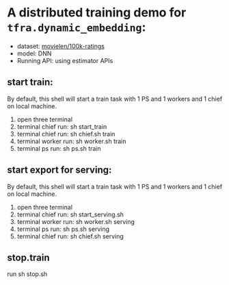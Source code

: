 # A distributed training demo for `tfra.dynamic_embedding`:

- dataset: [movielen/100k-ratings](https://www.tensorflow.org/datasets/catalog/movielens#movielens100k-ratings)
- model: DNN
- Running API: using estimator APIs

## start train:
By default, this shell will start a train task with 1 PS and 1 workers and 1 chief on local machine.
1. open three terminal
2. terminal chief run: sh start_train
3. terminal chief run: sh chief.sh train
4. terminal worker run: sh worker.sh train
5. terminal ps run: sh ps.sh train

## start export for serving:
By default, this shell will start a train task with 1 PS and 1 workers and 1 chief on local machine.
1. open three terminal
2. terminal chief run: sh start_serving.sh
3. terminal worker run: sh worker.sh serving
4. terminal ps run: sh ps.sh serving
5. terminal chief run: sh chief.sh serving

## stop.train
run sh stop.sh